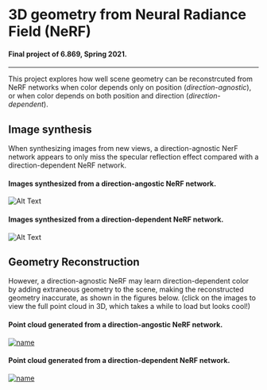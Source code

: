 # 3D geometry from Neural Radiance Field (NeRF)
#### Final project of 6.869, Spring 2021.

-------
This project explores how well scene geometry can be reconstrcuted from NeRF networks when color depends only on position (<em>direction-agnostic</em>), or when color depends on both position and direction (<em>direction-dependent</em>). 

## Image synthesis
When synthesizing images from new views, a direction-agnostic NerF network appears to only miss the specular reflection effect compared with a direction-dependent NeRF network.

#### Images synthesized from a direction-angostic NeRF network.
![Alt Text](./media/direction_agnostic.gif)

#### Images synthesized from a direction-dependent NeRF network.
![Alt Text](./media/direction_dependent.gif)


## Geometry Reconstruction
However, a direction-agnostic NeRF may learn direction-dependent color by adding extraneous geometry to the scene, making the reconstructed geometry inaccurate, as shown in the figures below. (click on the images to view the full point cloud in 3D, which takes a while to load but looks cool!)

#### Point cloud generated from a direction-angostic NeRF network.
[![name](./media/point_cloud_position_only.png)](https://pangtao22.github.io/html_figures/nerf_6869_projects/position_only/position_only_point_cloud.html)

#### Point cloud generated from a direction-dependent NeRF network.
[![name](./media/point_cloud_position_and_orientation.png)](https://pangtao22.github.io/html_figures/nerf_6869_projects/position_and_direction/position_and_direction_point_cloud.html)

